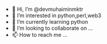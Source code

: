 - 👋 Hi, I’m @devmuhaiminmktr
- 👀 I’m interested in python,perl,web3
- 🌱 I’m currently learning python
- 💞️ I’m looking to collaborate on ...
- 📫 How to reach me ...

<!---
devmuhaiminmktr/devmuhaiminmktr is a ✨ special ✨ repository because its `README.md` (this file) appears on your GitHub profile.
You can click the Preview link to take a look at your changes.
--->
